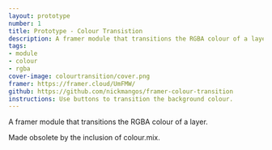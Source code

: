 ```yaml
---
layout: prototype
number: 1
title: Prototype - Colour Transistion
description: A framer module that transitions the RGBA colour of a layer
tags:
- module
- colour
- rgba
cover-image: colourtransition/cover.png
framer: https://framer.cloud/UmFMW/
github: https://github.com/nickmangos/framer-colour-transition
instructions: Use buttons to transition the background colour.
---
```


A framer module that transitions the RGBA colour of a layer.

Made obsolete by the inclusion of colour.mix.